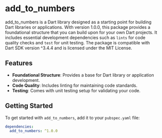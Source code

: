 # add_to_numbers

add_to_numbers is a Dart library designed as a starting point for building Dart libraries or applications. With version 1.0.0, this package provides a foundational structure that you can build upon for your own Dart projects. It includes essential development dependencies such as `lints` for code quality checks and `test` for unit testing. The package is compatible with Dart SDK version ^3.4.4 and is licensed under the MIT License.

## Features

- **Foundational Structure**: Provides a base for Dart library or application development.
- **Code Quality**: Includes linting for maintaining code standards.
- **Testing**: Comes with unit testing setup for validating your code.

## Getting Started

To get started with `add_to_numbers`, add it to your `pubspec.yaml` file:

```yaml
dependencies:
  add_to_numbers: ^1.0.0
